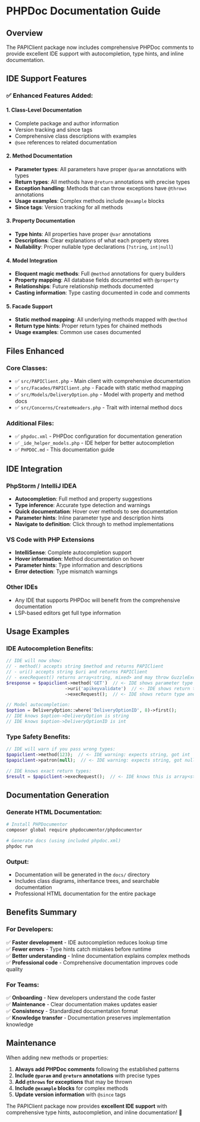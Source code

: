 # PHPDoc Documentation Guide

## Overview

The PAPIClient package now includes comprehensive PHPDoc comments to provide excellent IDE support with autocompletion, type hints, and inline documentation.

## IDE Support Features

### ✅ **Enhanced Features Added:**

#### **1. Class-Level Documentation**
- Complete package and author information
- Version tracking and since tags
- Comprehensive class descriptions with examples
- `@see` references to related documentation

#### **2. Method Documentation**
- **Parameter types**: All parameters have proper `@param` annotations with types
- **Return types**: All methods have `@return` annotations with precise types
- **Exception handling**: Methods that can throw exceptions have `@throws` annotations
- **Usage examples**: Complex methods include `@example` blocks
- **Since tags**: Version tracking for all methods

#### **3. Property Documentation**
- **Type hints**: All properties have proper `@var` annotations
- **Descriptions**: Clear explanations of what each property stores
- **Nullability**: Proper nullable type declarations (`?string`, `int|null`)

#### **4. Model Integration**
- **Eloquent magic methods**: Full `@method` annotations for query builders
- **Property mapping**: All database fields documented with `@property`
- **Relationships**: Future relationship methods documented
- **Casting information**: Type casting documented in code and comments

#### **5. Facade Support**
- **Static method mapping**: All underlying methods mapped with `@method`
- **Return type hints**: Proper return types for chained methods
- **Usage examples**: Common use cases documented

## Files Enhanced

### **Core Classes:**
- ✅ `src/PAPIClient.php` - Main client with comprehensive documentation
- ✅ `src/Facades/PAPIClient.php` - Facade with static method mapping
- ✅ `src/Models/DeliveryOption.php` - Model with property and method docs
- ✅ `src/Concerns/CreateHeaders.php` - Trait with internal method docs

### **Additional Files:**
- ✅ `phpdoc.xml` - PHPDoc configuration for documentation generation
- ✅ `_ide_helper_models.php` - IDE helper for better autocompletion
- ✅ `PHPDOC.md` - This documentation guide

## IDE Integration

### **PhpStorm / IntelliJ IDEA**
- **Autocompletion**: Full method and property suggestions
- **Type inference**: Accurate type detection and warnings
- **Quick documentation**: Hover over methods to see documentation
- **Parameter hints**: Inline parameter type and description hints
- **Navigate to definition**: Click through to method implementations

### **VS Code with PHP Extensions**
- **IntelliSense**: Complete autocompletion support
- **Hover information**: Method documentation on hover  
- **Parameter hints**: Type information and descriptions
- **Error detection**: Type mismatch warnings

### **Other IDEs**
- Any IDE that supports PHPDoc will benefit from the comprehensive documentation
- LSP-based editors get full type information

## Usage Examples

### **IDE Autocompletion Benefits:**

```php
// IDE will now show:
// - method() accepts string $method and returns PAPIClient
// - uri() accepts string $uri and returns PAPIClient  
// - execRequest() returns array<string, mixed> and may throw GuzzleException
$response = $papiclient->method('GET')  // <- IDE shows parameter type
                      ->uri('apikeyvalidate')  // <- IDE shows return type
                      ->execRequest();  // <- IDE shows return type and exceptions

// Model autocompletion:
$option = DeliveryOption::where('DeliveryOptionID', 8)->first();
// IDE knows $option->DeliveryOption is string
// IDE knows $option->DeliveryOptionID is int
```

### **Type Safety Benefits:**

```php
// IDE will warn if you pass wrong types:
$papiclient->method(123);  // <- IDE warning: expects string, got int
$papiclient->patron(null);  // <- IDE warning: expects string, got null

// IDE knows exact return types:
$result = $papiclient->execRequest();  // <- IDE knows this is array<string, mixed>
```

## Documentation Generation

### **Generate HTML Documentation:**
```bash
# Install PHPDocumentor
composer global require phpdocumentor/phpdocumentor

# Generate docs (using included phpdoc.xml)
phpdoc run
```

### **Output:**
- Documentation will be generated in the `docs/` directory
- Includes class diagrams, inheritance trees, and searchable documentation
- Professional HTML documentation for the entire package

## Benefits Summary

### **For Developers:**
✅ **Faster development** - IDE autocompletion reduces lookup time  
✅ **Fewer errors** - Type hints catch mistakes before runtime  
✅ **Better understanding** - Inline documentation explains complex methods  
✅ **Professional code** - Comprehensive documentation improves code quality  

### **For Teams:**
✅ **Onboarding** - New developers understand the code faster  
✅ **Maintenance** - Clear documentation makes updates easier  
✅ **Consistency** - Standardized documentation format  
✅ **Knowledge transfer** - Documentation preserves implementation knowledge  

## Maintenance

When adding new methods or properties:

1. **Always add PHPDoc comments** following the established patterns
2. **Include `@param` and `@return` annotations** with precise types
3. **Add `@throws` for exceptions** that may be thrown
4. **Include `@example` blocks** for complex methods
5. **Update version information** with `@since` tags

The PAPIClient package now provides **excellent IDE support** with comprehensive type hints, autocompletion, and inline documentation! 🚀